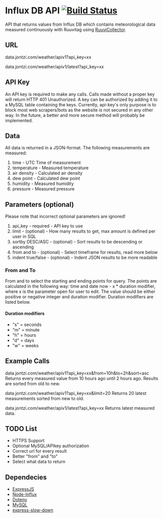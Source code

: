 # Influx DB API [![Build Status](https://travis-ci.com/Jontzii/Ruuvi-InfluxDB-API.svg?token=5Bjybdo7LaL3nvzBsFyv&branch=master)](https://travis-ci.com/Jontzii/Ruuvi-InfluxDB-API)
API that returns values from Influx DB which contains meteorological data measured continuously with Ruuvitag using [RuuviCollector](https://github.com/Scrin/RuuviCollector).

## URL
data.jontzi.com/weather/apiv1?api_key=xx

data.jontzi.com/weather/apiv1/latest?api_key=xx

## API Key
An API key is required to make any calls. Calls made without a proper key will return HTTP 401 Unauthorized. A key can be authorized by adding it to a MySQL table containing the keys. Currently, api-key's only purpose is to block most web scrapers/bots as the website is not secured in any other way. In the future, a better and more secure method will probably be implemented.

## Data
All data is returned in a JSON-format. The following measurements are measured:
1. time - UTC Time of measurement
2. temperature - Measured temperature
3. air density - Calculated air density
4. dew point - Calculated dew point
5. humidity - Measured humidity
6. pressure - Measured pressure

## Parameters (optional)
Please note that incorrect optional parameters are ignored!
1. api_key - required - API key to use
2. limit - (optional) - How many results to get, max amount is defined per user in SQL
3. sortby DESC/ASC - (optional) - Sort results to be descending or ascending
4. from and to - (optional) - Select timeframe for results, read more below
4. indent true/false - (optional) - Indent JSON results to be more readable

### From and To
From and to select the starting and ending points for query. The points are calculated in the following way: time and date now - x * duration modifier, where x is the parameter open for user to edit. The value should be either positive or negative integer and duration modifier. Duration modifiers are listed below.

#### Duration modifiers
- "s" = seconds
- "m" = minute
- "h" = hours
- "d" = days
- "w" = weeks

## Example Calls
data.jontzi.com/weather/apiv1?api_key=xx&from=10h&to=2h&sort=asc
Returns every measured value from 10 hours ago until 2 hours ago. Results are sorted from old to new.

data.jontzi.com/weather/apiv1?api_key=xx&limit=20
Returns 20 latest measurements sorted from new to old.

data.jontzi.com/weather/apiv1/latest?api_key=xx
Returns latest measured data.

## TODO List
- HTTPS Support
- Optional MySQL/APIkey authorization
- Correct url for every result
- Better "from" and "to"
- Select what data to return

## Dependecies
- [ExpressJS](https://github.com/expressjs/express)
- [Node-Influx](https://github.com/node-influx/node-influx)
- [Dotenv](https://github.com/motdotla/dotenv)
- [MySQL](https://github.com/mysqljs/mysql)
- [express-slow-down](https://github.com/rameshgkwd05/express-slow-down)
